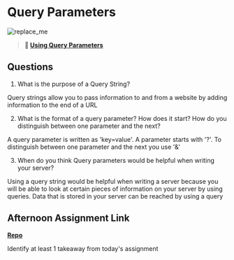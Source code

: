 # Query Parameters

![replace_me](https://codeworks.blob.core.windows.net/public/assets/img/illustrations/placeholder.svg)

> **📖 [Using Query Parameters](https://codeworksacademy.com/fs-student-guide/resources/wk5/01-Query-Parameters)**

## Questions

1. What is the purpose of a Query String?

Query strings allow you to pass information to and from a website by adding information to the end of a URL

2. What is the format of a query parameter? How does it start? How do you distinguish between one parameter and the next?

A query parameter is written as 'key=value'. A parameter starts with '?'. To distinguish between one parameter and the next you use '&'

3. When do you think Query parameters would be helpful when writing your server?

Using a query string would be helpful when writing a server because you will be able to look at certain pieces of information on your server by using queries. Data that is stored in your server can be reached by using a query

## Afternoon Assignment Link

**[Repo](https://github.com/savtemp/burgershack)**

Identify at least 1 takeaway from today's assignment
